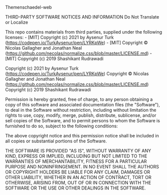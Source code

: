 Themenschaedel-web

THIRD-PARTY SOFTWARE NOTICES AND INFORMATION
Do Not Translate or Localize

This repo contains materials from third parties, supplied under the following licenses:
	-	[MIT] Copyright (c) 2021 by Aysenur Turk (https://codepen.io/TurkAysenur/pen/LYRKpWe)
	-	[MIT] Copyright © Nicolas Gallagher and Jonathan Neal (https://github.com/necolas/normalize.css/blob/master/LICENSE.md)
	-	[MIT] Copyright (c) 2019 Shashikant Rudrawadi


Copyright (c) 2021 by Aysenur Turk (https://codepen.io/TurkAysenur/pen/LYRKpWe)
Copyright © Nicolas Gallagher and Jonathan Neal (https://github.com/necolas/normalize.css/blob/master/LICENSE.md)
Copyright (c) 2019 Shashikant Rudrawadi

Permission is hereby granted, free of charge, to any person obtaining a copy
of this software and associated documentation files (the "Software"), to deal
in the Software without restriction, including without limitation the rights
to use, copy, modify, merge, publish, distribute, sublicense, and/or sell
copies of the Software, and to permit persons to whom the Software is
furnished to do so, subject to the following conditions:

The above copyright notice and this permission notice shall be included in
all copies or substantial portions of the Software.

THE SOFTWARE IS PROVIDED "AS IS", WITHOUT WARRANTY OF ANY KIND, EXPRESS OR
IMPLIED, INCLUDING BUT NOT LIMITED TO THE WARRANTIES OF MERCHANTABILITY,
FITNESS FOR A PARTICULAR PURPOSE AND NONINFRINGEMENT. IN NO EVENT SHALL THE
AUTHORS OR COPYRIGHT HOLDERS BE LIABLE FOR ANY CLAIM, DAMAGES OR OTHER
LIABILITY, WHETHER IN AN ACTION OF CONTRACT, TORT OR OTHERWISE, ARISING FROM,
OUT OF OR IN CONNECTION WITH THE SOFTWARE OR THE USE OR OTHER DEALINGS IN
THE SOFTWARE.